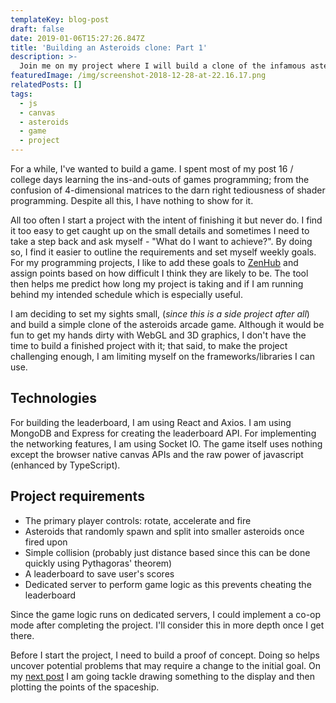 ```yaml
---
templateKey: blog-post
draft: false
date: 2019-01-06T15:27:26.847Z
title: 'Building an Asteroids clone: Part 1'
description: >-
  Join me on my project where I will build a clone of the infamous asteroids arcade game.
featuredImage: /img/screenshot-2018-12-28-at-22.16.17.png
relatedPosts: []
tags:
  - js
  - canvas
  - asteroids
  - game
  - project
---
```


For a while, I've wanted to build a game. I spent most of my post 16 / college days learning the ins-and-outs of games programming; from the confusion of 4-dimensional matrices to the darn right tediousness of shader programming. Despite all this, I have nothing to show for it.

All too often I start a project with the intent of finishing it but never do. I find it too easy to get caught up on the small details and sometimes I need to take a step back and ask myself - "What do I want to achieve?". By doing so, I find it easier to outline the requirements and set myself weekly goals. For my programming projects, I like to add these goals to [ZenHub](https://www.zenhub.com/) and assign points based on how difficult I think they are likely to be. The tool then helps me predict how long my project is taking and if I am running behind my intended schedule which is especially useful.

I am deciding to set my sights small, (_since this is a side project after all_) and build a simple clone of the asteroids arcade game. Although it would be fun to get my hands dirty with WebGL and 3D graphics, I don't have the time to build a finished project with it; that said, to make the project challenging enough, I am limiting myself on the frameworks/libraries I can use.

## Technologies

For building the leaderboard, I am using React and Axios. I am using MongoDB and Express for creating the leaderboard API. For implementing the networking features, I am using Socket IO. The game itself uses nothing except the browser native canvas APIs and the raw power of javascript (enhanced by TypeScript).

## Project requirements

- The primary player controls: rotate, accelerate and fire
- Asteroids that randomly spawn and split into smaller asteroids once fired upon
- Simple collision (probably just distance based since this can be done quickly using Pythagoras' theorem)
- A leaderboard to save user's scores
- Dedicated server to perform game logic as this prevents cheating the leaderboard

Since the game logic runs on dedicated servers, I could implement a co-op mode after completing the project. I'll consider this in more depth once I get there.

Before I start the project, I need to build a proof of concept. Doing so helps uncover potential problems that may require a change to the initial goal. On my [next post](/blog/2019-01-07-building-an-asteroids-clone-part-2) I am going tackle drawing something to the display and then plotting the points of the spaceship.
